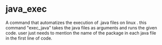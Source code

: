 # java_exec
A command that automatizes the execution of .java files on linux . this command "exec_java" takes the java files as arguments and runs the given code. user just needs to mention the name of the package in each java file in the first line of code.
